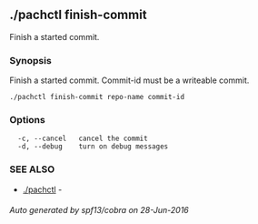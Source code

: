## ./pachctl finish-commit

Finish a started commit.

### Synopsis


Finish a started commit. Commit-id must be a writeable commit.

```
./pachctl finish-commit repo-name commit-id
```

### Options

```
  -c, --cancel   cancel the commit
  -d, --debug    turn on debug messages
```

### SEE ALSO
* [./pachctl](./pachctl.md)	 - 

###### Auto generated by spf13/cobra on 28-Jun-2016
